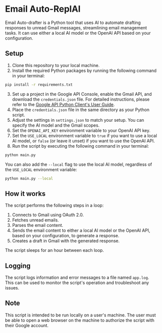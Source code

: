 # Email Auto-ReplAI

Email Auto-drafter is a Python tool that uses AI to automate drafting responses to unread Gmail messages, streamlining email management tasks. It can use either a local AI model or the OpenAI API based on your configuration.

## Setup

1. Clone this repository to your local machine.
2. Install the required Python packages by running the following command in your terminal:
```sh
pip install -r requirements.txt
```
3. Set up a project in the Google API Console, enable the Gmail API, and download the `credentials.json` file. For detailed instructions, please refer to the [Google API Python Client's User Guide](https://googleapis.github.io/google-api-python-client/docs/).
4. Place the `credentials.json` file in the same directory as your Python script.
5. Adjust the settings in `settings.json` to match your setup. You can specify the AI model and the Gmail scopes.
6. Set the `OPENAI_API_KEY` environment variable to your OpenAI API key.
7. Set the `USE_LOCAL` environment variable to `true` if you want to use a local AI model, or `false` (or leave it unset) if you want to use the OpenAI API.
8. Run the script by executing the following command in your terminal:
```sh
python main.py
```
You can also add the `--local` flag to use the local AI model, regardless of the `USE_LOCAL` environment variable:
```sh
python main.py --local
```

## How it works

The script performs the following steps in a loop:

1. Connects to Gmail using OAuth 2.0.
2. Fetches unread emails.
3. Parses the email content.
4. Sends the email content to either a local AI model or the OpenAI API, based on your configuration, to generate a response.
5. Creates a draft in Gmail with the generated response.

The script sleeps for an hour between each loop.

## Logging

The script logs information and error messages to a file named `app.log`. This can be used to monitor the script's operation and troubleshoot any issues.

## Note

This script is intended to be run locally on a user's machine. The user must be able to open a web browser on the machine to authorize the script with their Google account.
